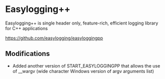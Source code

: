 # Easylogging++

Easylogging++ is single header only, feature-rich, efficient logging library for C++ applications 

https://github.com/easylogging/easyloggingpp

## Modifications

* Added another version of START_EASYLOGGINGPP that allows the use of __wargv (wide character Windows version of argv arguments list)